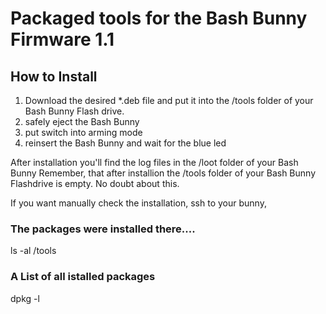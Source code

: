 # Packaged tools for the Bash Bunny Firmware 1.1

## How to Install
1. Download the desired *.deb file and put it into the /tools folder of your Bash Bunny Flash drive.
2. safely eject the Bash Bunny
3. put switch into arming mode
4. reinsert the Bash Bunny and wait for the blue led

After installation you'll find the log files in the /loot folder of your Bash Bunny
Remember, that after installion the /tools folder of your Bash Bunny Flashdrive is empty. No doubt about this. 

If you want manually check the installation, ssh to your bunny,

### The packages were installed there....
ls -al /tools

### A List of all istalled packages
dpkg -l         

